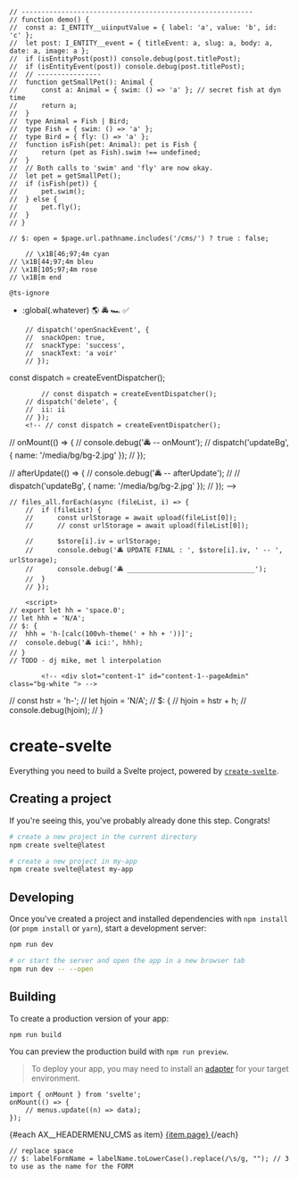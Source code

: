 <!-- @apply bg-orange-900/60; -->
<!-- style="background-color:{isAdmin ? 'rgb(24 149 5 / 79%)' : 'rgba(130,65,31,0.8)'}; -->

    // ----------------------------------------------------------
    // function demo() {
    // 	const a: I_ENTITY__uiinputValue = { label: 'a', value: 'b', id: 'c' };
    // 	let post: I_ENTITY__event = { titleEvent: a, slug: a, body: a, date: a, image: a };
    // 	if (isEntityPost(post)) console.debug(post.titlePost);
    // 	if (isEntityEvent(post)) console.debug(post.titlePost);
    // 	// ----------------
    // 	function getSmallPet(): Animal {
    // 		const a: Animal = { swim: () => 'a' }; // secret fish at dyn time
    // 		return a;
    // 	}
    // 	type Animal = Fish | Bird;
    // 	type Fish = { swim: () => 'a' };
    // 	type Bird = { fly: () => 'a' };
    // 	function isFish(pet: Animal): pet is Fish {
    // 		return (pet as Fish).swim !== undefined;
    // 	}
    // 	// Both calls to 'swim' and 'fly' are now okay.
    // 	let pet = getSmallPet();
    // 	if (isFish(pet)) {
    // 		pet.swim();
    // 	} else {
    // 		pet.fly();
    // 	}
    // }

    // $: open = $page.url.pathname.includes('/cms/') ? true : false;

        // \x1B[46;97;4m cyan
    // \x1B[44;97;4m bleu
    // \x1B[105;97;4m rose
    // \x1B[m end

    @ts-ignore

- :global(.whatever)
  🌎
  🚔
  🏎️
  ✅

<!-- <div  on:openSnackEvent={onOpenSnack}> -->
<!-- <slot on:openSnackEvent /> -->

    	// dispatch('openSnackEvent', {
    	// 	snackOpen: true,
    	// 	snackType: 'success',
    	// 	snackText: 'a voir'
    	// });

const dispatch = createEventDispatcher();

    	    // const dispatch = createEventDispatcher();
    	// dispatch('delete', {
    	// 	ii: ii
    	// });
    	<!-- // const dispatch = createEventDispatcher();

// onMount(() => {
// console.debug('🚔 -- onMount');
// dispatch('updateBg', { name: '/media/bg/bg-2.jpg' });
// });

// afterUpdate(() => {
// console.debug('🚔 -- afterUpdate');
// // dispatch('updateBg', { name: '/media/bg/bg-2.jpg' });
// }); -->

<!-- // gs://y-toucherterre.appspot.com/gallery/la-demarche/cuisiniere-terre-crue-rocketstove-enduits-habitats-reversibles-poele-de-masse_01.png -->

    // files_all.forEach(async (fileList, i) => {
    	// 	if (fileList) {
    	// 		const urlStorage = await upload(fileList[0]);
    	// 		// const urlStorage = await upload(fileList[0]);

    	// 		$store[i].iv = urlStorage;
    	// 		console.debug('🚔 UPDATE FINAL : ', $store[i].iv, ' -- ', urlStorage);
    	// 		console.debug('🚔 ________________________________');
    	// 	}
    	// });

    	<script>
    // export let hh = 'space.0';
    // let hhh = 'N/A';
    // $: {
    // 	hhh = 'h-[calc(100vh-theme(' + hh + '))]';
    // 	console.debug('🚔 ici:', hhh);
    // }
    // TODO - dj mike, met l interpolation

</script>

<!-- this is a bg-container widget -->
<!-- TODO MIKU - il faut automate la var -->
<div class="grid  justify-center border-4	border-red-500">
	<!-- pour la div du dessous:  h-[calc(100vh-theme(space.12)-12px)] -->
	<div
		id="catalog-layoutCenter-1"
		class="relative   border-4 border-green-500"
		style="max-width: 1080px;"
	>
		<!-- ajouter le scroll ici change tout -->
		<!-- <div
		id="catalog-container-item1"
		class="relative overflow-y-scroll   border-green-500 border h-[calc(100vh-theme(space.12)-12px)] "
		styl
		e="max-width: 1080px;"
	> -->
		<slot />
	</div>
</div>

    		<!-- <div slot="content-1" id="content-1--pageAdmin" class="bg-white "> -->

<!-- body -->
<!-- <div class="grid grid-flow-col content-start"> -->
<!-- <LayoutCenter1> -->
<!-- hh={'space.' + AX__HEADER_APP__HEIGHT} -->
<!-- <LayoutCenter1> -->
<!-- <slot name="app" /> -->
<!-- </LayoutCenter1> -->
<!-- hh={'space.' + AX__HEADER_APP__HEIGHT} -->
<!-- <LayoutCenter1> -->
<!-- <slot name="cms">
		<div >bloc d admin</div>
	</slot> -->
<!-- </LayoutCenter1> -->
<!-- </div> -->
<!-- </LayoutCenter1> -->
<!-- </div> -->

<!--  -->
<style lang="postcss">
	/* .bloc-admin.isAdmin {
		@apply block h-full w-96 border border-purple-500;
	} */
</style>

// const hstr = 'h-';
// let hjoin = 'N/A';
// $: {
// hjoin = hstr + h;
// console.debug(hjoin);
// }

<!-- this is the main header -->
<!-- {@debug hjoin} -->
<!-- class="{hjoin}  -->
<div id="catalog-header" class="border border-yellow-500" />
<!-- just to equilibrate the previous absolute... -->
<!-- <div class="h-{h} bg-red-200" /> -->

# create-svelte

Everything you need to build a Svelte project, powered by [`create-svelte`](https://github.com/sveltejs/kit/tree/master/packages/create-svelte).

## Creating a project

If you're seeing this, you've probably already done this step. Congrats!

```bash
# create a new project in the current directory
npm create svelte@latest

# create a new project in my-app
npm create svelte@latest my-app
```

## Developing

Once you've created a project and installed dependencies with `npm install` (or `pnpm install` or `yarn`), start a development server:

```bash
npm run dev

# or start the server and open the app in a new browser tab
npm run dev -- --open
```

## Building

To create a production version of your app:

```bash
npm run build
```

You can preview the production build with `npm run preview`.

> To deploy your app, you may need to install an [adapter](https://kit.svelte.dev/docs/adapters) for your target environment.

    import { onMount } from 'svelte';
    onMount(() => {
    	// menus.update((n) => data);
    });

<List class="bg-yellow-500">
	{#each AX__HEADERMENU_CMS as item}
		<!-- {#if item.submenus} -->
		<!-- FOR THE CMS -->
		<!-- <SubmenuItem menu= submenus={item.submenus} /> -->
		<!-- {:else} -->
		<!-- href="javascript:void(0)" activated={active === item.menu} -->
		<Item>
			<a href={'/cms/app' + item.url} class="w-full">
				<Text>{item.page}</Text>
			</a>
		</Item>
		<!-- <MenuItem img={item.img} url={item.url} menu={item.menu} /> -->
		<!-- {/if} -->
	{/each}
</List>

    // replace space
    // $: labelFormName = labelName.toLowerCase().replace(/\s/g, ""); // 3 to use as the name for the FORM

<!-- ####################################################### -->
<!-- ####################################### -->
<!-- FORM -->
<!-- ####################################### -->
<div id="axformedit--1">
	<AxPanelsAddEdit
		bind:store
		{_M_}
	/>
</div>

<!-- ####################################### -->
<!-- BODY                                  -->
<!-- ####################################### -->
<!-- {AX__UI__CONST_isMobile} -->
<!-- class="w-full  lg:w-72" -->
<!-- BRANCH: I_ENTITY__uiinputValue          -->

<!-- ---------------------- -->
<!-- POUR CHAQUE PAGE-ITEM  -->
<!-- ---------------------- -->

<!-- ---------------------- -->
<!-- SUBMIT BTNs            -->
<!-- ---------------------- -->
<!-- <AxBtnCancel text="Annuler" /> -->
<!-- <div class=" grid grid-flow-col place-items-center gap-2 p-10">
		<AxBtnOk
			text="Enregistrer"
			callback={async () => await save()}
		/>
	</div> -->

<!-- <div class="col-span-4 grid grid-rows-3 place-items-center">
				<Slider imgs={[store[i].iv]} /> </div> -->
<script lang="ts">
	import AxPanelsAddEdit from './AxPanelsAddEdit.svelte';

	//----------------------------------------------
	export let _M_: I_DB_CONFIG<T_GLOBAL_ENTITIES, T_GLOBAL_DTOS> | undefined = undefined;
	export let store: I_BASE_ENTITY[] | undefined = undefined;
</script>
